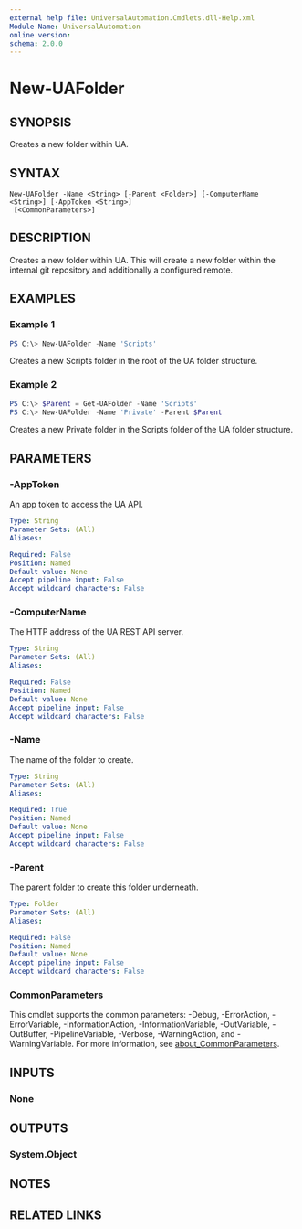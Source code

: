 ```yaml
---
external help file: UniversalAutomation.Cmdlets.dll-Help.xml
Module Name: UniversalAutomation
online version:
schema: 2.0.0
---
```


# New-UAFolder

## SYNOPSIS
Creates a new folder within UA.

## SYNTAX

```
New-UAFolder -Name <String> [-Parent <Folder>] [-ComputerName <String>] [-AppToken <String>]
 [<CommonParameters>]
```

## DESCRIPTION
Creates a new folder within UA. This will create a new folder within the internal git repository and additionally a configured remote.

## EXAMPLES

### Example 1
```powershell
PS C:\> New-UAFolder -Name 'Scripts'
```

Creates a new Scripts folder in the root of the UA folder structure. 

### Example 2
```powershell
PS C:\> $Parent = Get-UAFolder -Name 'Scripts'
PS C:\> New-UAFolder -Name 'Private' -Parent $Parent
```

Creates a new Private folder in the Scripts folder of the UA folder structure. 

## PARAMETERS

### -AppToken
An app token to access the UA API. 

```yaml
Type: String
Parameter Sets: (All)
Aliases:

Required: False
Position: Named
Default value: None
Accept pipeline input: False
Accept wildcard characters: False
```

### -ComputerName
The HTTP address of the UA REST API server.

```yaml
Type: String
Parameter Sets: (All)
Aliases:

Required: False
Position: Named
Default value: None
Accept pipeline input: False
Accept wildcard characters: False
```

### -Name
The name of the folder to create. 

```yaml
Type: String
Parameter Sets: (All)
Aliases:

Required: True
Position: Named
Default value: None
Accept pipeline input: False
Accept wildcard characters: False
```

### -Parent
The parent folder to create this folder underneath. 

```yaml
Type: Folder
Parameter Sets: (All)
Aliases:

Required: False
Position: Named
Default value: None
Accept pipeline input: False
Accept wildcard characters: False
```

### CommonParameters
This cmdlet supports the common parameters: -Debug, -ErrorAction, -ErrorVariable, -InformationAction, -InformationVariable, -OutVariable, -OutBuffer, -PipelineVariable, -Verbose, -WarningAction, and -WarningVariable. For more information, see [about_CommonParameters](http://go.microsoft.com/fwlink/?LinkID=113216).

## INPUTS

### None

## OUTPUTS

### System.Object
## NOTES

## RELATED LINKS
